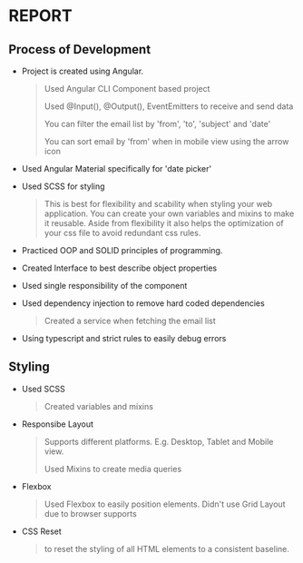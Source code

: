 # REPORT


## Process of Development


- Project is created using Angular.
	> Used Angular CLI
	> Component based project
	>
	> Used @Input(), @Output(), EventEmitters to receive and send data 
	>
	> You can filter the email list by 'from', 'to', 'subject' and 'date'
	>
	> You can sort email by 'from' when in mobile view using the arrow icon
- Used Angular Material specifically for 'date picker'
- Used SCSS for styling
	
	> This is best for flexibility and scability when styling your web application. You can create your own variables and mixins to make it reusable. Aside from flexibility it also helps the optimization of your css file to avoid redundant css rules. 
- Practiced OOP and SOLID principles of programming.	
- Created Interface to best describe object properties
- Used single responsibility of the component
- Used dependency injection to remove hard coded dependencies
	
	> Created a service when fetching the email list
- Using typescript and strict rules to easily debug errors

## Styling

- Used SCSS 
	
	> Created variables and mixins
	
- Responsibe Layout
	
	> Supports different platforms. E.g. Desktop, Tablet and Mobile view.
	>
	> Used Mixins to create media queries
	
- Flexbox
	
	> Used Flexbox to easily position elements. Didn't use Grid Layout due to browser supports
	
- CSS Reset

  > to reset the styling of all HTML elements to a consistent baseline.